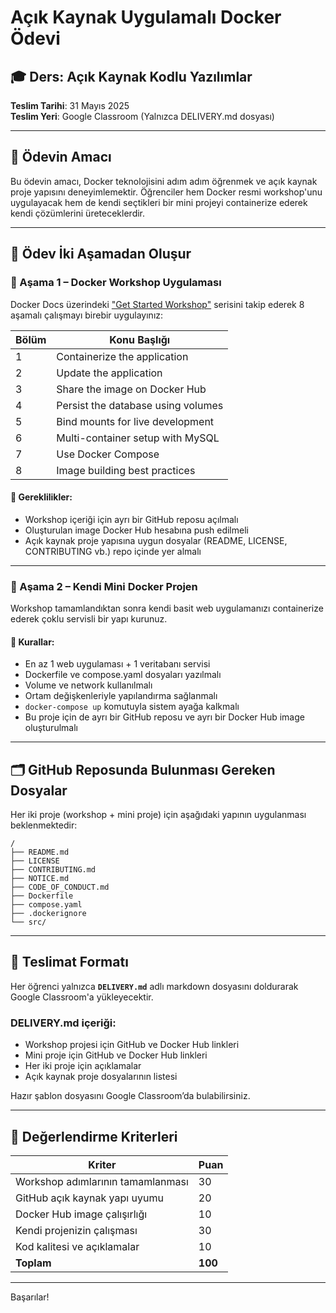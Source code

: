 # Açık Kaynak Uygulamalı Docker Ödevi

## 🎓 Ders: Açık Kaynak Kodlu Yazılımlar
**Teslim Tarihi**: 31 Mayıs 2025  
**Teslim Yeri**: Google Classroom (Yalnızca DELIVERY.md dosyası)

---

## 🎯 Ödevin Amacı

Bu ödevin amacı, Docker teknolojisini adım adım öğrenmek ve açık kaynak proje yapısını deneyimlemektir. Öğrenciler hem Docker resmi workshop'unu uygulayacak hem de kendi seçtikleri bir mini projeyi containerize ederek kendi çözümlerini üreteceklerdir.

---

## 📌 Ödev İki Aşamadan Oluşur

### 🧩 Aşama 1 – Docker Workshop Uygulaması

Docker Docs üzerindeki ["Get Started Workshop"](https://docs.docker.com/get-started/workshop/) serisini takip ederek 8 aşamalı çalışmayı birebir uygulayınız:

| Bölüm | Konu Başlığı                       |
| ----- | ---------------------------------- |
| 1     | Containerize the application       |
| 2     | Update the application             |
| 3     | Share the image on Docker Hub      |
| 4     | Persist the database using volumes |
| 5     | Bind mounts for live development   |
| 6     | Multi-container setup with MySQL   |
| 7     | Use Docker Compose                 |
| 8     | Image building best practices      |

#### 🔧 Gereklilikler:
- Workshop içeriği için ayrı bir GitHub reposu açılmalı
- Oluşturulan image Docker Hub hesabına push edilmeli
- Açık kaynak proje yapısına uygun dosyalar (README, LICENSE, CONTRIBUTING vb.) repo içinde yer almalı

---

### 🧪 Aşama 2 – Kendi Mini Docker Projen

Workshop tamamlandıktan sonra kendi basit web uygulamanızı containerize ederek çoklu servisli bir yapı kurunuz.

#### 🔨 Kurallar:
- En az 1 web uygulaması + 1 veritabanı servisi
- Dockerfile ve compose.yaml dosyaları yazılmalı
- Volume ve network kullanılmalı
- Ortam değişkenleriyle yapılandırma sağlanmalı
- `docker-compose up` komutuyla sistem ayağa kalkmalı
- Bu proje için de ayrı bir GitHub reposu ve ayrı bir Docker Hub image oluşturulmalı

---

## 🗂️ GitHub Reposunda Bulunması Gereken Dosyalar

Her iki proje (workshop + mini proje) için aşağıdaki yapının uygulanması beklenmektedir:

```
/
├── README.md
├── LICENSE
├── CONTRIBUTING.md
├── NOTICE.md
├── CODE_OF_CONDUCT.md
├── Dockerfile
├── compose.yaml
├── .dockerignore
└── src/
```

---

## 📝 Teslimat Formatı

Her öğrenci yalnızca **`DELIVERY.md`** adlı markdown dosyasını doldurarak Google Classroom'a yükleyecektir.

### DELIVERY.md içeriği:
- Workshop projesi için GitHub ve Docker Hub linkleri
- Mini proje için GitHub ve Docker Hub linkleri
- Her iki proje için açıklamalar
- Açık kaynak proje dosyalarının listesi

Hazır şablon dosyasını Google Classroom’da bulabilirsiniz.

---

## 🧮 Değerlendirme Kriterleri

| Kriter                            | Puan    |
| --------------------------------- | ------- |
| Workshop adımlarının tamamlanması | 30      |
| GitHub açık kaynak yapı uyumu     | 20      |
| Docker Hub image çalışırlığı      | 10      |
| Kendi projenizin çalışması        | 30      |
| Kod kalitesi ve açıklamalar       | 10      |
| **Toplam**                        | **100** |

---

Başarılar!
